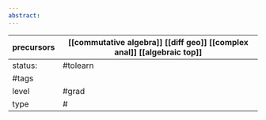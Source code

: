 ```yaml
---
abstract:
---
```

| precursors | [[commutative algebra]] [[diff geo]] [[complex anal]] [[algebraic top]] |
| ---------- | ----------------------------------------------------------------------- |
| status:    | #tolearn                                                                |
| #tags      |                                                                         |
| level      | #grad                                                                   |
| type       | #                                                                       |